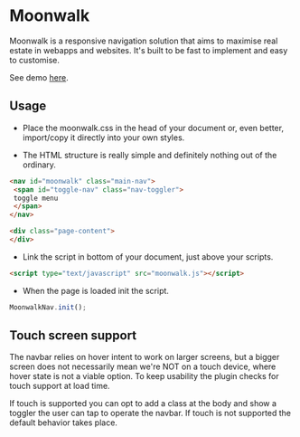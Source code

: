 # Moonwalk

Moonwalk is a responsive navigation solution that aims to maximise real estate in webapps and websites. It's built to be fast to implement and easy to customise.

See demo [here](http://apps.aurelio.me.uk/moonwalk/demo.html).

## Usage

- Place the moonwalk.css in the head of your document or, even better, import/copy it directly into your own styles.

- The HTML structure is really simple and definitely nothing out of the ordinary.

```html
<nav id="moonwalk" class="main-nav">
 <span id="toggle-nav" class="nav-toggler">
 toggle menu
 </span>
</nav>

<div class="page-content">
</div>
```

- Link the script in bottom of your document, just above your scripts.

```html
<script type="text/javascript" src="moonwalk.js"></script>
```

- When the page is loaded init the script.

```javascript
MoonwalkNav.init();
```

## Touch screen support

The navbar relies on hover intent to work on larger screens, but a bigger screen does not necessarily mean we're NOT on a touch device, where hover state is not a viable option.
To keep usability the plugin checks for touch support at load time. 

If touch is supported you can opt to add a class at the body and show a toggler the user can tap to operate the navbar. If touch is not supported the default behavior takes place.




